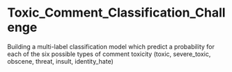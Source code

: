 # Toxic_Comment_Classification_Challenge
Building a multi-label classification model which predict a probability for each of the six possible types of comment toxicity (toxic, severe_toxic, obscene, threat, insult, identity_hate)
